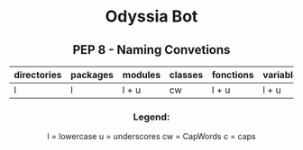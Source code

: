<div align="center">

# Odyssia Bot

## PEP 8 - Naming Convetions

| directories | packages  | modules  | classes | fonctions | variables | constants |
| ------ | ------ | ------ | ------ | ------ | ------ | ------ |
| l | l | l + u | cw | l + u | l + u | c + u |

### Legend:       
l = lowercase
u = underscores
cw = CapWords
c = caps

</div>

                                            